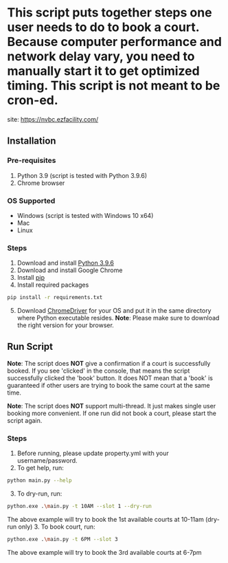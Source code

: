 # This script puts together steps one user needs to do to book a court. Because computer performance and network delay vary, you need to manually start it to get optimized timing. This script is not meant to be cron-ed.

site: https://nvbc.ezfacility.com/

## Installation

### Pre-requisites

1. Python 3.9 (script is tested with Python 3.9.6)
2. Chrome browser

### OS Supported

* Windows (script is tested with Windows 10 x64)
* Mac
* Linux

### Steps

1. Download and install [Python 3.9.6](https://www.python.org/downloads/)
2. Download and install Google Chrome
3. Install [pip](https://pip.pypa.io/en/stable/installation/)
4. Install required packages
```bash
pip install -r requirements.txt
```
5. Download [ChromeDriver](https://chromedriver.chromium.org/downloads) for your OS 
and put it in the same directory where Python executable resides.
**Note**: Please make sure to download the right version for your browser.

## Run Script

**Note**: The script does **NOT** give a confirmation if a court is successfully booked.
If you see 'clicked' in the console, that means the script successfully clicked the 'book' button.
It does NOT mean that a 'book' is guaranteed if other users are trying to book the same court at the same time.

**Note**: The script does **NOT** support multi-thread. It just makes single user booking more convenient. If one run did not book a court, please start the script again.

### Steps

1. Before running, please update property.yml with your username/password.
2. To get help, run:
```bash
python main.py --help
```
3. To dry-run, run:
```bash
python.exe .\main.py -t 10AM --slot 1 --dry-run
```
The above example will try to book the 1st available courts at 10-11am (dry-run only)
3. To book court, run:
```bash
python.exe .\main.py -t 6PM --slot 3
```
The above example will try to book the 3rd available courts at 6-7pm
